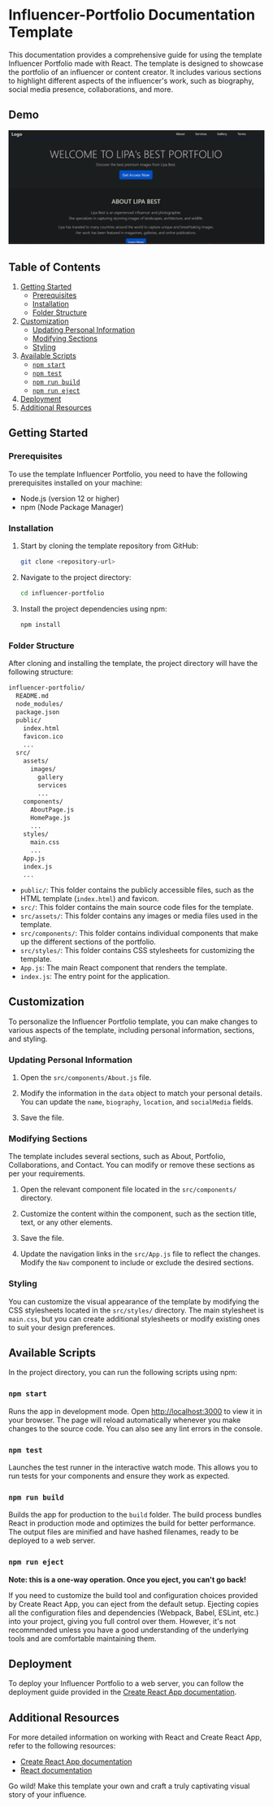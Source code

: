 # Influencer-Portfolio Documentation Template 

This documentation provides a comprehensive guide for using the template Influencer Portfolio made with React. The template is designed to showcase the portfolio of an influencer or content creator. It includes various sections to highlight different aspects of the influencer's work, such as biography, social media presence, collaborations, and more.

## Demo
![Influencer Demo](https://github.com/t-boye/Influencer-Portfolio/blob/main/src/components/assets/images/Screenshot.png)

## Table of Contents

1. [Getting Started](#getting-started)
   - [Prerequisites](#prerequisites)
   - [Installation](#installation)
   - [Folder Structure](#folder-structure)
2. [Customization](#customization)
   - [Updating Personal Information](#updating-personal-information)
   - [Modifying Sections](#modifying-sections)
   - [Styling](#styling)
3. [Available Scripts](#available-scripts)
   - [`npm start`](#npm-start)
   - [`npm test`](#npm-test)
   - [`npm run build`](#npm-run-build)
   - [`npm run eject`](#npm-run-eject)
4. [Deployment](#deployment)
5. [Additional Resources](#additional-resources)

## Getting Started

### Prerequisites

To use the template Influencer Portfolio, you need to have the following prerequisites installed on your machine:

- Node.js (version 12 or higher)
- npm (Node Package Manager)

### Installation

1. Start by cloning the template repository from GitHub:

   ```bash
   git clone <repository-url>
   ```

2. Navigate to the project directory:

   ```bash
   cd influencer-portfolio
   ```

3. Install the project dependencies using npm:

   ```bash
   npm install
   ```

### Folder Structure

After cloning and installing the template, the project directory will have the following structure:

```
influencer-portfolio/
  README.md
  node_modules/
  package.json
  public/
    index.html
    favicon.ico
    ...
  src/
    assets/
      images/
        gallery
        services
        ...
    components/
      AboutPage.js
      HomePage.js
      ...
    styles/
      main.css
      ...
    App.js
    index.js
    ...
```

- `public/`: This folder contains the publicly accessible files, such as the HTML template (`index.html`) and favicon.
- `src/`: This folder contains the main source code files for the template.
- `src/assets/`: This folder contains any images or media files used in the template.
- `src/components/`: This folder contains individual components that make up the different sections of the portfolio.
- `src/styles/`: This folder contains CSS stylesheets for customizing the template.
- `App.js`: The main React component that renders the template.
- `index.js`: The entry point for the application.

## Customization

To personalize the Influencer Portfolio template, you can make changes to various aspects of the template, including personal information, sections, and styling.

### Updating Personal Information

1. Open the `src/components/About.js` file.

2. Modify the information in the `data` object to match your personal details. You can update the `name`, `biography`, `location`, and `socialMedia` fields.

3. Save the file.

### Modifying Sections

The template includes several sections, such as About, Portfolio, Collaborations, and Contact. You can modify or remove these sections as per your requirements.

1. Open the relevant component file located in the `src/components/` directory.

2. Customize the content within the component, such as the section title, text, or any other elements.

3. Save the file.

4. Update the navigation links in the `src/App.js` file to reflect the changes. Modify the `Nav` component to include or exclude the desired sections.

### Styling

You can customize the visual appearance of the template by modifying the CSS stylesheets located in the `src/styles/` directory. The main stylesheet is `main.css`, but you can create additional stylesheets or modify existing ones to suit your design preferences.

## Available Scripts

In the project directory, you can run the following scripts using npm:

### `npm start`

Runs the app in development mode. Open [http://localhost:3000](http://localhost:3000) to view it in your browser. The page will reload automatically whenever you make changes to the source code. You can also see any lint errors in the console.

### `npm test`

Launches the test runner in the interactive watch mode. This allows you to run tests for your components and ensure they work as expected.

### `npm run build`

Builds the app for production to the `build` folder. The build process bundles React in production mode and optimizes the build for better performance. The output files are minified and have hashed filenames, ready to be deployed to a web server.

### `npm run eject`

**Note: this is a one-way operation. Once you eject, you can't go back!**

If you need to customize the build tool and configuration choices provided by Create React App, you can eject from the default setup. Ejecting copies all the configuration files and dependencies (Webpack, Babel, ESLint, etc.) into your project, giving you full control over them. However, it's not recommended unless you have a good understanding of the underlying tools and are comfortable maintaining them.

## Deployment

To deploy your Influencer Portfolio to a web server, you can follow the deployment guide provided in the [Create React App documentation](https://create-react-app.dev/docs/deployment/).

## Additional Resources

For more detailed information on working with React and Create React App, refer to the following resources:

- [Create React App documentation](https://create-react-app.dev/docs/getting-started)
- [React documentation](https://reactjs.org/docs/getting-started.html)

Go wild! Make this template your own and craft a truly captivating visual story of your influence.
